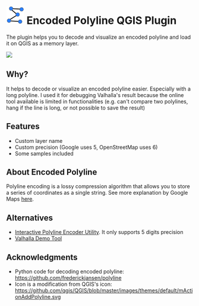 # <img src="./encodedPolyline.svg" /> Encoded Polyline QGIS Plugin

The plugin helps you to decode and visualize an encoded polyline and load it on QGIS as a memory layer.

<img src="./images/pluginInAction.gif" />

## Why?

It helps to decode or visualize an encoded polyline easier. Especially with a long polyline. I used it for debugging Valhalla's result because the online tool available is limited in functionalities (e.g. can't compare two polylines, hang if the line is long, or not possible to save the result)

## Features
- Custom layer name
- Custom precision (Google uses 5, OpenStreetMap uses 6)
- Some samples included

## About Encoded Polyline

Polyline encoding is a lossy compression algorithm that allows you to store a series of coordinates as a single string. See more explanation by Google Maps [here](https://developers.google.com/maps/documentation/utilities/polylinealgorithm).

## Alternatives
- [Interactive Polyline Encoder Utility](https://developers.google.com/maps/documentation/utilities/polylineutility). It only supports 5 digits precision
- [Valhalla Demo Tool](https://valhalla.github.io/demos/polyline/)

## Acknowledgments
- Python code for decoding encoded polyline: https://github.com/frederickjansen/polyline
- Icon is a modification from QGIS's icon: https://github.com/qgis/QGIS/blob/master/images/themes/default/mActionAddPolyline.svg
